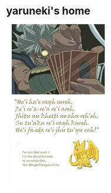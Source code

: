 # yaruneki's home

<img align="left" src="marik.gif" width="50%" height="auto" style="padding: 0 15px;">
<img align="left" src="quote_and_comment.png" width="50%" height="auto" style="padding: 0 15px;">

